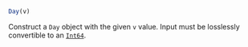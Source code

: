 ```julia
Day(v)
```

Construct a `Day` object with the given `v` value. Input must be losslessly convertible to an [`Int64`](@ref).
